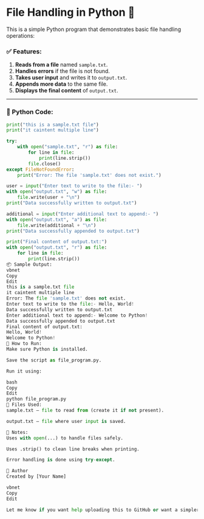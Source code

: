 # File Handling in Python 🐍

This is a simple Python program that demonstrates basic file handling operations:

### ✅ Features:

1. **Reads from a file** named `sample.txt`.
2. **Handles errors** if the file is not found.
3. **Takes user input** and writes it to `output.txt`.
4. **Appends more data** to the same file.
5. **Displays the final content** of `output.txt`.

---

### 📄 Python Code:

```python
print("this is a sample.txt file")
print("it caintent multiple line")

try:
    with open("sample.txt", "r") as file:
        for line in file:
            print(line.strip())
        file.close() 
except FileNotFoundError:
    print("Error: The file 'sample.txt' does not exist.")

user = input("Enter text to write to the file:- ")
with open("output.txt", "w") as file:
    file.write(user + "\n")
print("Data successfully written to output.txt")

additional = input("Enter additional text to append:- ")
with open("output.txt", "a") as file:
    file.write(additional + "\n")
print("Data successfully appended to output.txt")

print("Final content of output.txt:")
with open("output.txt", "r") as file:
    for line in file:
        print(line.strip())
📦 Sample Output:
vbnet
Copy
Edit
this is a sample.txt file
it caintent multiple line
Error: The file 'sample.txt' does not exist.
Enter text to write to the file:- Hello, World!
Data successfully written to output.txt
Enter additional text to append:- Welcome to Python!
Data successfully appended to output.txt
Final content of output.txt:
Hello, World!
Welcome to Python!
🚀 How to Run:
Make sure Python is installed.

Save the script as file_program.py.

Run it using:

bash
Copy
Edit
python file_program.py
📁 Files Used:
sample.txt – file to read from (create it if not present).

output.txt – file where user input is saved.

🧠 Notes:
Uses with open(...) to handle files safely.

Uses .strip() to clean line breaks when printing.

Error handling is done using try-except.

📌 Author
Created by [Your Name]

vbnet
Copy
Edit

Let me know if you want help uploading this to GitHub or want a simpler version# File-Exception-and-Error-
